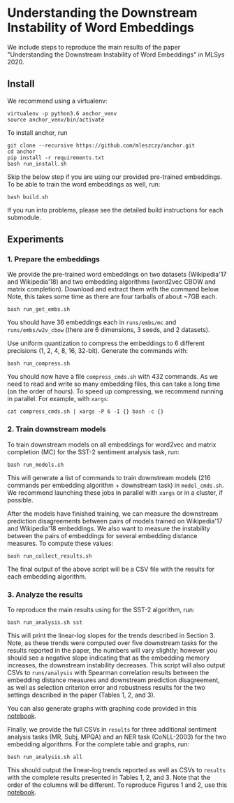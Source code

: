# Understanding the Downstream Instability of Word Embeddings

We include steps to reproduce the main results of the paper "Understanding the Downstream Instability of Word Embeddings" in MLSys 2020.

## Install

We recommend using a virtualenv:
```
virtualenv -p python3.6 anchor_venv
source anchor_venv/bin/activate
```

To install anchor, run
```
git clone --recursive https://github.com/mleszczy/anchor.git
cd anchor
pip install -r requirements.txt
bash run_install.sh
```

Skip the below step if you are using our provided pre-trained embeddings. To be able to train the word embeddings as well, run:
```
bash build.sh
```
If you run into problems, please see the detailed build instructions for each submodule.

## Experiments

### 1. Prepare the embeddings

We provide the pre-trained word embeddings on two datasets (Wikipedia'17 and Wikipedia'18) and two embedding algorithms (word2vec CBOW and matrix completion). Download and extract them with the command below. Note, this takes some time as there are four tarballs of about ~7GB each.

```
bash run_get_embs.sh
```
You should have 36 embeddings each in `runs/embs/mc` and `runs/embs/w2v_cbow` (there are 6 dimensions, 3 seeds, and 2 datasets).

Use uniform quantization to compress the embeddings to 6 different precisions (1, 2, 4, 8, 16, 32-bit). Generate the commands with:
```
bash run_compress.sh
```
You should now have a file `compress_cmds.sh` with 432 commands. As we need to read and write so many embedding files, this can take a long time (on the order of hours). To speed up compressing, we recommend running in parallel. For example, with `xargs`:
```
cat compress_cmds.sh | xargs -P 6 -I {} bash -c {}
```

### 2. Train downstream models

To train downstream models on all embeddings for word2vec and matrix completion (MC) for the SST-2 sentiment analysis task, run:
```
bash run_models.sh
```
This will generate a list of commands to train downstream models (216 commands per embedding algorithm + downstream task) in `model_cmds.sh`. We recommend launching these jobs in parallel with `xargs` or in a cluster, if possible.

After the models have finished training, we can measure the downstream prediction disagreements between pairs of models trained on Wikipedia'17 and Wikipedia'18 embeddings. We also want to measure the instability between the pairs of embeddings for several embedding distance measures. To compute these values:
```
bash run_collect_results.sh
```
The final output of the above script will be a CSV file with the results for each embedding algorithm.

### 3. Analyze the results

To reproduce the main results using for the SST-2 algorithm, run:
```
bash run_analysis.sh sst
```

This will print the linear-log slopes for the trends described in Section 3. Note, as these trends were computed over five downstream tasks for the results reported in the paper, the numbers will vary slightly; however you should see a negative slope indicating that as the embedding memory increases, the downstream instability decreases. This script will also output CSVs to `runs/analysis` with Spearman correlation results between the embedding distance measures and downstream prediction disagreement, as well as selection criterion error and robustness results for the two settings described in the paper (Tables 1, 2, and 3).

You can also generate graphs with graphing code provided in this [notebook](notebooks/stability-memory-tradeoff-figures-sst2.ipynb).

Finally, we provide the full CSVs in `results` for three additional sentiment analysis tasks (MR, Subj, MPQA) and an NER task (CoNLL-2003) for the two embedding algorithms. For the complete table and graphs, run:
```
bash run_analysis.sh all
```
This should output the linear-log trends reported as well as CSVs to `results` with the complete results presented in Tables 1, 2, and 3. Note that the order of the columns will be different. To reproduce Figures 1 and 2, use this [notebook](notebooks/stability-memory-tradeoff-figures.ipynb).